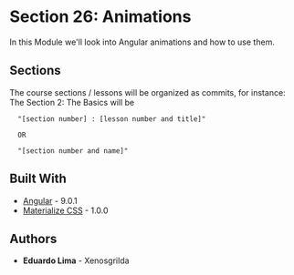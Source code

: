 # Section 26: Animations

In this Module we'll look into Angular animations and how to use them.

## Sections

The course sections / lessons will be organized as commits, for instance:
The Section 2: The Basics will be
```
  "[section number] : [lesson number and title]"
  
  OR
  
  "[section number and name]"
```

## Built With
* [Angular](https://angular.io/docs) - 9.0.1
* [Materialize CSS](https://materializecss.com/getting-started.html) - 1.0.0

## Authors

* **Eduardo Lima** - Xenosgrilda
